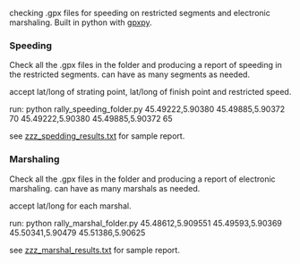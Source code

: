 checking .gpx files for speeding on restricted segments and electronic marshaling.
Built in python with [gpxpy](https://github.com/tkrajina/gpxpy).

### Speeding ###

Check all the .gpx files in the folder and producing a report of speeding in the restricted segments. can have as many segments as needed.

accept lat/long of strating point, lat/long of finish point and restricted speed.

run: python rally_speeding_folder.py 45.49222,5.90380 45.49885,5.90372 70 45.49222,5.90380 45.49885,5.90372 65

see [zzz_spedding_results.txt](https://github.com/amirsher/py_gpx_check/blob/master/zzz_spedding_results.txt) for sample report.

### Marshaling ###

Check all the .gpx files in the folder and producing a report of electronic marshaling. can have as many marshals as needed.

accept lat/long for each marshal.

run: python rally_marshal_folder.py 45.48612,5.909551 45.49593,5.90369 45.50341,5.90479 45.51386,5.90625

see [zzz_marshal_results.txt](https://github.com/amirsher/py_gpx_check/blob/master/zzz_marshal_results.txt) for sample report.

